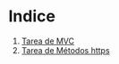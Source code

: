 
  
 # Indice
 1. [Tarea de MVC](https://github.com/sanngam/MEAN-STACK-FRONTEND/blob/master/tarea-MVC/README.md)
 2. [Tarea de Métodos https]()

   

 
    
